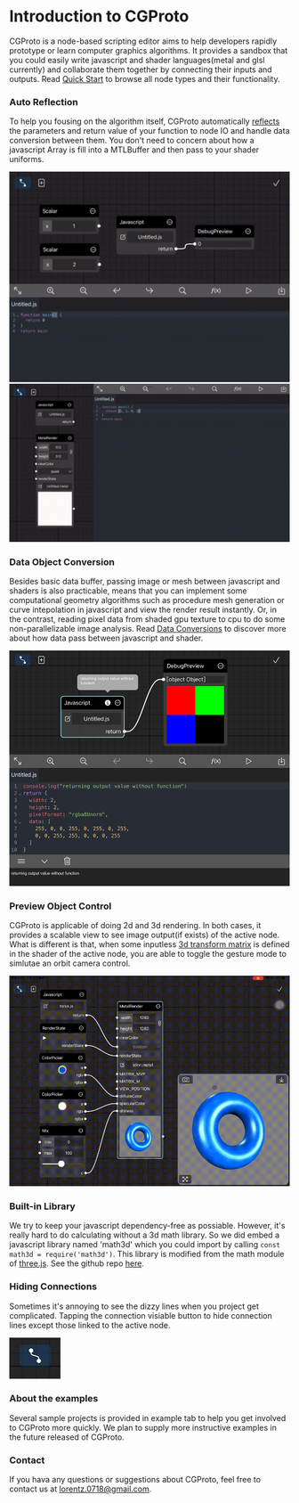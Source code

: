# Introduction to CGProto

CGProto is a node-based scripting editor aims to help developers rapidly prototype or learn computer graphics algorithms. It provides a sandbox that you could easily write javascript and shader languages(metal and glsl currently) and collaborate them together by connecting their inputs and outputs. Read [Quick Start](quick-start.md) to browse all node types and their functionality.

### Auto Reflection
To help you fousing on the algorithm itself, CGProto automatically [reflects](io-reflection.md) the parameters and return value of your function to node IO and handle data conversion between them. You don't need to concern about how a javascript Array is fill into a MTLBuffer and then pass to your shader uniforms.

![](_assets/0.gif ':size=70%')
![](_assets/1.gif ':size=70%')

### Data Object Conversion
Besides basic data buffer, passing image or mesh between javascript and shaders is also practicable, means that you can implement some computational geometry algorithms such as procedure mesh generation or curve intepolation in javascript and view the render result instantly. Or, in the contrast, reading pixel data from shaded gpu texture to cpu to do some non-parallelizable image analysis. Read [Data Conversions](data-conversions.md) to discover more about how data pass between javascript and shader.

![](_assets/0.png ':size=70%')

### Preview Object Control
CGProto is applicable of doing 2d and 3d rendering. In both cases, it provides a scalable view to see image output(if exists) of the active node. What is different is that,
when some inputless [3d transform matrix](built-in-shader-variables) is defined in the shader of the active node, you are able to toggle the gesture mode to simlutae an orbit camera control.

![](_assets/2.gif ':size=70%')

### Built-in Library
We try to keep your javascript dependency-free as possiable. However, it's really hard to do calculating without a 3d math library. So we did embed a javascript library named 'math3d' which you could import by calling `const math3d = require('math3d')`. This library is modified from the math module of [three.js](https://github.com/mrdoob/three.js/tree/dev/src/math). See the github repo [here](https://github.com/cgproto/math3d).

### Hiding Connections
Sometimes it's annoying to see the dizzy lines when you project get complicated. Tapping the connection visiable button to hide connection lines except those linked to the active node.

![](_assets/1.png ':align=center')

### About the examples
Several sample projects is provided in example tab to help you get involved to CGProto more quickly. We plan to supply more instructive examples in the future released of CGProto.

### Contact
If you hava any questions or suggestions about CGProto, feel free to contact us at [lorentz.0718@gmail.com](mailto:lorentz.0718@gmail.com).


